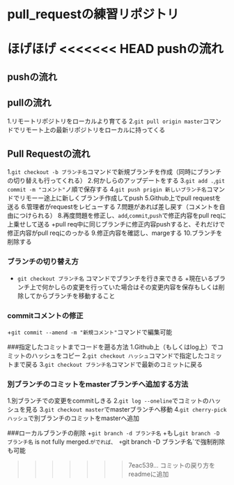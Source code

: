 # pull_requestの練習リポジトリ
ほげほげ
<<<<<<< HEAD
pushの流れ
=======
## pushの流れ

## pullの流れ
1.リモートリポジトリをローカルより育てる
2.`git pull origin master`コマンドでリモート上の最新リポジトリをローカルに持ってくる

## Pull Requestの流れ
1.`git checkout -b ブランチ名`コマンドで新規ブランチを作成（同時にブランチの切り替えも行ってくれる）
2.何かしらのアップデートをする
3.`git add .`,`git commit -m "コメント"`ノ順で保存する
4.`git push prigin 新しいブランチ名`コマンドでリモーー途上に新しくブランチ作成してpush
5.Github上でpull requestを送る
6.管理者がrequestをレビューする
7.問題があれば差し戻す（コメントを自由につけられる）
8.再度問題を修正し、`add`,`commit`,`push`で修正内容をpull reqに上乗せして送る
    +pull req中に同じブランチに修正内容pushすると、それだけで修正内容がpull reqにのっかる
9.修正内容を確認し、margeする
10.ブランチを削除する   

### ブランチの切り替え方
+ `git checkout ブランチ名` コマンドでブランチを行き来できる
  +現在いるブランチ上で何かしらの変更を行っていた場合はその変更内容を保存もしくは削除してからブランチを移動すること

### commitコメントの修正
+`git commit --amend -m "新規コメント"`コマンドで編集可能

###指定したコミットまでコードを遡る方法
1.Github上（もしくはlog上）でコミットのハッシュをコピー
2.`git checkout ハッシュ`コマンドで指定したコミットまで戻る
3.`git checkout ブランチ名`コマンドで最新のコミットに戻る

### 別ブランチのコミットをmasterブランチへ追加する方法
1.別ブランチでの変更をcommitしきる
2.`git log --oneline`でコミットのハッシュを見る
3.`git checkout master`でmasterブランチへ移動
4.`git cherry-pick ハッシュ`で別ブランチのコミットをmasterへ追加

###ローカルブランチの削除
+`git branch -d ブランチ名`
+もし`git branch -D ブランチ名` is not fully merged.`がでれば、
  +`git branch -D ブランチ名`で強制削除も可能
>>>>>>> 7eac539... コミットの戻り方をreadmeに追加
